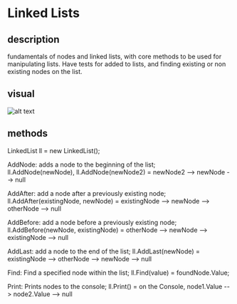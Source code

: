 # Linked Lists

## description
fundamentals of nodes and linked lists, with core methods to be used for manipulating lists. Have tests for added to lists, and finding existing or non existing nodes on the list. 
## visual
![alt text]()


## methods 

 LinkedList ll = new LinkedList();


 AddNode: adds a node to the beginning of the list;   
 ll.AddNode(newNode), ll.AddNode(newNode2) = newNode2 --> newNode --> null

 AddAfter: add a node after a previously existing node;
 ll.AddAfter(existingNode, newNode) = existingNode --> newNode --> otherNode --> null
 

 AddBefore: add a node before a previously existing node;
 ll.AddBefore(newNode, existingNode) = otherNode --> newNode --> existingNode --> null


 AddLast: add a node to the end of the list;
 ll.AddLast(newNode) = existingNode --> otherNode --> newNode --> null


 Find: Find a specified node within the list;
 ll.Find(value) = foundNode.Value;


 Print: Prints nodes to the console;
 ll.Print() = on the Console, node1.Value --> node2.Value --> null